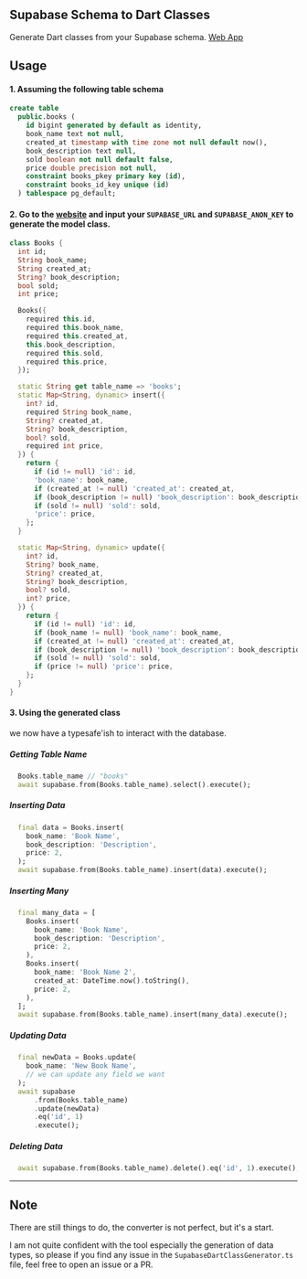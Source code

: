 ## Supabase Schema to Dart Classes

Generate Dart classes from your Supabase schema.
[Web App](https://www.json2dart.com/)

## Usage

#### 1. Assuming the following table schema

```sql
create table
  public.books (
    id bigint generated by default as identity,
    book_name text not null,
    created_at timestamp with time zone not null default now(),
    book_description text null,
    sold boolean not null default false,
    price double precision not null,
    constraint books_pkey primary key (id),
    constraint books_id_key unique (id)
  ) tablespace pg_default;
```

#### 2. Go to the [website](https://www.json2dart.com/) and input your `SUPABASE_URL` and `SUPABASE_ANON_KEY` to generate the model class.

```dart
class Books {
  int id;
  String book_name;
  String created_at;
  String? book_description;
  bool sold;
  int price;

  Books({
    required this.id,
    required this.book_name,
    required this.created_at,
    this.book_description,
    required this.sold,
    required this.price,
  });

  static String get table_name => 'books';
  static Map<String, dynamic> insert({
    int? id,
    required String book_name,
    String? created_at,
    String? book_description,
    bool? sold,
    required int price,
  }) {
    return {
      if (id != null) 'id': id,
      'book_name': book_name,
      if (created_at != null) 'created_at': created_at,
      if (book_description != null) 'book_description': book_description,
      if (sold != null) 'sold': sold,
      'price': price,
    };
  }

  static Map<String, dynamic> update({
    int? id,
    String? book_name,
    String? created_at,
    String? book_description,
    bool? sold,
    int? price,
  }) {
    return {
      if (id != null) 'id': id,
      if (book_name != null) 'book_name': book_name,
      if (created_at != null) 'created_at': created_at,
      if (book_description != null) 'book_description': book_description,
      if (sold != null) 'sold': sold,
      if (price != null) 'price': price,
    };
  }
}
```

#### 3. Using the generated class

we now have a typesafe'ish to interact with the database.

##### Getting Table Name

```dart
  Books.table_name // "books"
  await supabase.from(Books.table_name).select().execute();
```

##### Inserting Data

```dart
  final data = Books.insert(
    book_name: 'Book Name',
    book_description: 'Description',
    price: 2,
  );
  await supabase.from(Books.table_name).insert(data).execute();
```

##### Inserting Many

```dart
  final many_data = [
    Books.insert(
      book_name: 'Book Name',
      book_description: 'Description',
      price: 2,
    ),
    Books.insert(
      book_name: 'Book Name 2',
      created_at: DateTime.now().toString(),
      price: 2,
    ),
  ];
  await supabase.from(Books.table_name).insert(many_data).execute();

```

##### Updating Data

```dart
  final newData = Books.update(
    book_name: 'New Book Name',
    // we can update any field we want
  );
  await supabase
      .from(Books.table_name)
      .update(newData)
      .eq('id', 1)
      .execute();

```

##### Deleting Data

```dart
  await supabase.from(Books.table_name).delete().eq('id', 1).execute();
```

---

## Note

There are still things to do, the converter is not perfect, but it's a start.

I am not quite confident with the tool especially the generation of data types, so please if you find any issue in the `SupabaseDartClassGenerator.ts` file, feel free to open an issue or a PR.
